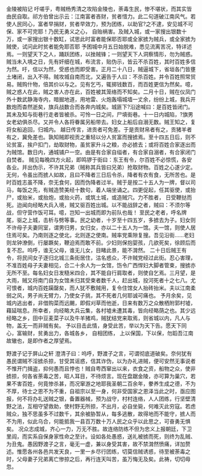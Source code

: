 金陵被陷记
    吁嗟乎，粤贼杨秀清之攻陷金陵也，荼毒生民，惨不堪状，而其实皆由民自取。祁方伯曾出示云：江南富者吝财，贫者惜力。此二句道破江南风气。若使人民同心，富者早捐财，贫者早效力，预为团练，以助官?之不逮，安见城不可保、家不可完耶！乃民无勇义之心，  自贻祸害。及贼入城，或一家搜出银数十万，或一家搜出银十数缸，试思此时富者能保耶否耶或全家掳为贼兵，或全家掳为贼使，试问此时贫者能免耶否耶
    予困城中月五日始脱难，悉见流离苦况，特详述焉。一则望天下之人，踊跃团练，以挫贼锋；一则望天下人洞察情形，勿为贼惑。
    贼当未入境之日，先有奸细在城，布流言，贴伪示，皆云不杀百姓，其时百姓多信为然。吁，信以为然，受惑也而即受害。正月二十八日，贼逼城下，省垣各门皆壅土堵闭，出入不得。贼攻城自南而北，又遍告于人曰：不杀百姓。并令百姓照常贸易。贼购什物，倍其价以与之。见有乞丐，辄掷钱数百，而百姓更信为然矣。噫，贼之惑人在此，贼之害人亦在此，百姓被其笼络而不知矣。二月十日，贼在仪凤门外十数武静海寺内，暗掘地道，用地雷、火炮轰塌城墙一丈余，纷纷上城，我兵开数炮而杳然逝矣，旗兵战数合而各奔内城矣。城匪下?沿途喊曰：是百姓皆闭门。其未及知与街巷行走者皆被杀。可怜一日之间，尸填街巷。十一日内城陷，?旗男女老幼俱杀尽。又并令人各将眷属另船带去。妇女上船后自溺无数。贼王知之，复将女船追回，归城内。
    越日传言，进贡者可免差。于是贡财帛者有之，贡猪羊者有之，冀免差也。孰知贼即视贡之重轻以分人贫富而搜掳焉。至十四五日后，则不论贫富，挨户扣门，劫取财物，虽贫家升斗之粮，亦必掳去；或将百姓合家逐出而为贼馆。数日内，通城铺户一空。由是有合家自缢者，有合家自溺者，有合家闭门自焚者。
    贼见每晚四方火起，即鸣锣于街曰：东王有令，尔百姓不必惊慌，各安各业。并出伪示，不许其兄弟（贼称其兵皆曰兄弟）抢取财物。百姓之心遂少定。无何，令虽出而掳人如故，且曰不降者三日后令杀，降者有衣有食，无所苦也。是时百姓志虽不降，奈无食何，因而伪降者过半。贼于是按二十五人为一牌，督以司马，每饭之先，有贼造赞美经十数句，着人端坐诵之。四更促起，任其驱使，或抬尸，或抬米，或抬炮，或抬火药，或筑土城，或造贼穴。力不胜者，  日受鞭挞而死。迨闻向经略大兵入境，贼又驱百姓出城。以不能战辞之者，贼曰：不须尔等战，但守营作饭可耳。噫，岂知一出城而即为前队也哉！
    至民之老者，呼名牌尾，驱之上城，击析与劈等事。民之幼者，十岁至十四五岁，多掳去为子。妇女则不许母子夫妻同室，谓男归男，女归女，亦以二十五人为一馆。夫一馆，则使人居住焉可矣。乃南则逐之使北，北则逐之使南。贼率党乘隙复搜。吾见沿街……老妇则龙钟潦倒，行屡蹶矣，鞭迫焉而敢不前。少妇则保抱婴孩，几欲死矣，徐顾后而复不忍。呜呼，谁无父母，谁无儿女，目睹此景，能不潸然。
    二十日后贼王有令，将民间女子逐归北城三条街居住，沽名惑众，不许贼党经过此街。忍心害理，不准百姓母子夫妻相见，合二十余人为一女馆，饬令广西悍妇大脚者管束，搜掳亦无所不至。每名妇女日发糙米四合，其不能自行肩取者，则使自乞焉。三月望，是大雨，贼又将南门自为女馆未归其受束者数千人，赶出城，投河死者十之七八。尤可恨者，城内百姓躏罄矣，而人犹不敷贼用，复令住馆女人抬砖抬米。夫以江南柔弱之风，男子尚无臂力，乃使女子挑，其不死者几何耶诚可痛也。
    予月余矣，见城内逃出者，非借购菜而远颺，即假刈草而他逝，日来有数万之众散栖附郭村墟，藉延喘息。所幸者，向经略大兵云集，各村墟未遭其毒，皆向经略荫之也。其少远经略之乡，田中豆麦菜子以及牛羊猪鸡，贼犹结党来取焉，则省城以内，凡人与物，盖无一而非贼有矣。
    予以目击此情，身受此苦，举以为天下告。愿天下同心，富输财，贫勇出力，各城各乡，  自相团练， 上以保国，下以保，勿蹈吾江南故辙也，是即作者之厚望焉。

野渡子记于屏山之轩
    澄清子曰：呜呼，野渡子之言，可谓彻底道破矣。奈何犹有愚民谓贼不淫掳杀掠，甘受其谣惑，信其诈伪，以为办礼进贼，便可安然无事说者不惟开门揖盗，抑何愚而且悖也！贼自粤西窜出以来，衣食之资，船物之众，使非掳掠，何各省荼毒之苦，昭人耳目，不待烦言。现在盘踞金陵，亦可算为巢穴，若果不害百姓，何竟惨杀甚，而况窜游之地耶我圣朝二百余年，豢养生成之德，不为不厚，待士之恩不为不重，自祖宗以至一身，何非受国家之恩泽当此之时，亟应图报，何不将办礼送贼之银，备置器械，预为战守，村村连络，人人团练，行坚壁清野之法，互相守望救助，使村野无所掠，不出月，必自坐毙，何难灭此穷寇。若虑贼众，独不思虽多不过数千，其余被胁暂从，每多逃散，故得地而不能守，掳人而不为用，似此乌合，何能抵我一县百万数十万人民之众乎以此思之，可奋勇无惧矣。
    况众志成城，齐心一力，万无不胜。故连络防练不但为忠义上报朝廷，下卫里阎，而实系自保身家性命之至计。设如各处愚惑，送礼被掳而死，则终为乱贼、为丑鬼。愚因野渡子之言，毫无一虚，兼以身受其害，故不禁潸然愤痛，详加赘述。惟愿各州各邑共发天良，一里一乡尽行团练，切莫信贼诱惑，待至被荼毒之时，父母妻子兄弟离亡惨掠之后，再行连天叫苦，虽万悔无及矣。此祷，切切毋忽。
